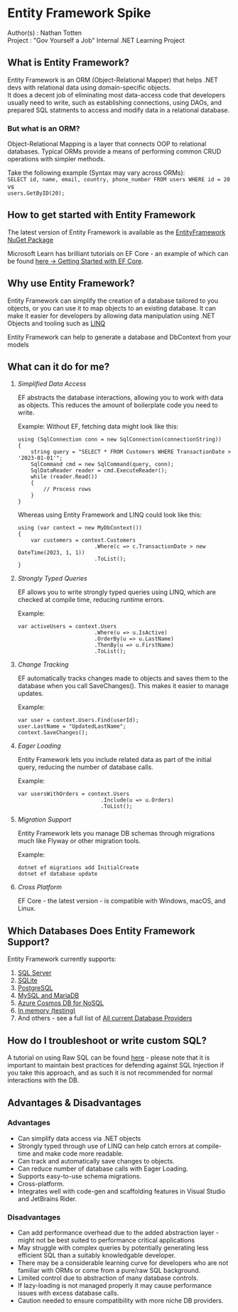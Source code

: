 # Entity Framework Spike

Author(s) : Nathan Totten  
Project : "Gov Yourself a Job" Internal .NET Learning Project

## What is Entity Framework?
Entity Framework is an ORM (Object-Relational Mapper) that helps .NET devs with relational data using domain-specific objects.  
It does a decent job of eliminating most data-access code that developers usually need to write, such as establishing connections, using DAOs, and prepared SQL statments to access and modify data in a relational database.

### But what is an ORM?

Object-Relational Mapping is a layer that connects OOP to relational databases.
Typical ORMs provide a means of performing common CRUD operations with simpler methods.  

Take the following example (Syntax may vary across ORMs):  
`SELECT id, name, email, country, phone_number FROM users WHERE id = 20`  
vs  
`users.GetByID(20);`

## How to get started with Entity Framework

The latest version of Entity Framework is available as the [EntityFramework NuGet Package](https://www.nuget.org/packages/EntityFramework/)

Microsoft Learn has brilliant tutorials on EF Core - an example of which can be found [here -> Getting Started with EF Core](https://learn.microsoft.com/en-gb/ef/core/get-started/overview/first-app?tabs=netcore-cli).

## Why use Entity Framework?

Entity Framework can simplify the creation of a database tailored to you objects, or you can use it to map objects to an existing database. It can make it easier for developers by allowing data manipulation using .NET Objects and tooling such as [LINQ](https://learn.microsoft.com/en-us/dotnet/csharp/linq/)

Entity Framework can help to generate a database and DbContext from your models

## What can it do for me?

1. *Simplified Data Access*  
   
   EF abstracts the database interactions, allowing you to work with data as objects. This reduces the amount of boilerplate code you need to write.

    Example: Without EF, fetching data might look like this:
    ```
    using (SqlConnection conn = new SqlConnection(connectionString))
    {
        string query = "SELECT * FROM Customers WHERE TransactionDate > '2023-01-01'";
        SqlCommand cmd = new SqlCommand(query, conn);
        SqlDataReader reader = cmd.ExecuteReader();
        while (reader.Read())
        {
            // Process rows
        }
    }
    ```  

    Whereas using Entity Framework and LINQ could look like this:  
    ```
    using (var context = new MyDbContext())
    {
        var customers = context.Customers
                            .Where(c => c.TransactionDate > new DateTime(2023, 1, 1))
                            .ToList();
    }
    ```

2. *Strongly Typed Queries*  
   
   EF allows you to write strongly typed queries using LINQ, which are checked at compile time, reducing runtime errors.  

   Example:
    ```  
    var activeUsers = context.Users
                            .Where(u => u.IsActive)
                            .OrderBy(u => u.LastName)
                            .ThenBy(u => u.FirstName)
                            .ToList();
    ```

3. *Change Tracking*  
   
   EF automatically tracks changes made to objects and saves them to the database when you call SaveChanges(). This makes it easier to manage updates.  

   Example:
   ```
   var user = context.Users.Find(userId);
   user.LastName = "UpdatedLastName";
   context.SaveChanges();
   ```

4. *Eager Loading*  

   Entity Framework lets you include related data as part of the initial query, reducing the number of  database calls.  

   Example:  
   ```
   var usersWithOrders = context.Users
                             .Include(u => u.Orders)
                             .ToList();  
   ```

5. *Migration Support*  
   
   Entity Framework lets you manage DB schemas through migrations much like Flyway or other migration tools.  

   Example:  
   ```
   dotnet ef migrations add InitialCreate
   dotnet ef database update
   ```

6. *Cross Platform*  
   
   EF Core - the latest version - is compatible with Windows, macOS, and Linux.

## Which Databases Does Entity Framework Support?

Entity Framework currently supports:  
1. [SQL Server](https://learn.microsoft.com/en-gb/ef/core/providers/sql-server/)
2. [SQLite](https://learn.microsoft.com/en-gb/ef/core/providers/sqlite/)
3. [PostgreSQL](http://www.npgsql.org/efcore/index.html)
4. [MySQL and MariaDB](https://github.com/PomeloFoundation/Pomelo.EntityFrameworkCore.MySql)
5. [Azure Cosmos DB for NoSQL](https://learn.microsoft.com/en-gb/ef/core/providers/cosmos/)
6. [In memory (testing)](https://learn.microsoft.com/en-gb/ef/core/providers/in-memory/)
7. And others - see a full list of [All current Database Providers](https://learn.microsoft.com/en-gb/ef/core/providers/)

## How do I troubleshoot or write custom SQL?

A tutorial on using Raw SQL can be found [here](https://learn.microsoft.com/en-gb/ef/core/querying/sql-queries?tabs=sqlserver) - please note that it is important to maintain best practices for defending against SQL Injection if you take this approach, and as such it is not recommended for normal interactions with the DB.

## Advantages & Disadvantages

### Advantages
+ Can simplify data access via .NET objects
+ Strongly typed through use of LINQ can help catch errors at compile-time and make code more readable.
+ Can track and automatically save changes to objects.
+ Can reduce number of database calls with Eager Loading.
+ Supports easy-to-use schema migrations.
+ Cross-platform.
+ Integrates well with code-gen and scaffolding features in Visual Studio and JetBrains Rider.
  

### Disadvantages
- Can add performance overhead due to the added abstraction layer - might not be best suited to performance critical applications
- May struggle with complex queries by potentially generating less efficient SQL than a suitably knowledgable developer.
- There may be a considerable learning curve for developers who are not familiar with ORMs or come from a pure/raw SQL background.
- Limited control due to abstraction of many database controls.
- If lazy-loading is not managed properly it may cause performance issues with excess database calls.
- Caution needed to ensure compatibility with more niche DB providers.

